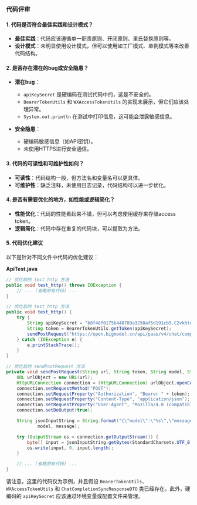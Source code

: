 ### 代码评审

#### 1. 代码是否符合最佳实践和设计模式？

- **最佳实践**：代码应该遵循单一职责原则、开闭原则、里氏替换原则等。
- **设计模式**：未明显使用设计模式，但可以使用如工厂模式、单例模式等来改善代码结构。

#### 2. 是否存在潜在的bug或安全隐患？

- **潜在bug**：
  - `apiKeySecret` 是硬编码在测试代码中的，这是不安全的。
  - `BearerTokenUtils` 和 `WXAccessTokenUtils` 的实现未展示，但它们应该处理异常。
  - `System.out.println` 在测试中打印信息，这可能会泄露敏感信息。

- **安全隐患**：
  - 硬编码敏感信息（如API密钥）。
  - 未使用HTTPS进行安全通信。

#### 3. 代码的可读性和可维护性如何？

- **可读性**：代码结构一般，但方法名和变量名可以更具体。
- **可维护性**：缺乏注释，未使用日志记录，代码结构可以进一步优化。

#### 4. 是否有需要优化的地方，如性能或逻辑简化？

- **性能优化**：代码的性能看起来不错，但可以考虑使用缓存来存储access token。
- **逻辑简化**：代码中存在重复的代码块，可以提取为方法。

#### 5. 代码优化建议

以下是针对不同文件中代码的优化建议：

**ApiTest.java**

```java
// 优化前的 test_http 方法
public void test_http() throws IOException {
    // ... (省略原有代码) ...
}

// 优化后的 test_http 方法
public void test_http() {
    try {
        String apiKeySecret = "b8f48f0175b448789a3250af5d191cb5.C2vkhto2lRdfTSrr";
        String token = BearerTokenUtils.getToken(apiKeySecret);
        sendPostRequest("https://open.bigmodel.cn/api/paas/v4/chat/completions", token, "glm-4-flash", "你是一个高级编程架构师，精通各类场景方案、架构设计和编程语言请，请您根据git diff记录，对代码做出评审。代码为: 1+1");
    } catch (IOException e) {
        e.printStackTrace();
    }
}

// 优化后的 sendPostRequest 方法
private void sendPostRequest(String url, String token, String model, String message) throws IOException {
    URL urlObject = new URL(url);
    HttpURLConnection connection = (HttpURLConnection) urlObject.openConnection();
    connection.setRequestMethod("POST");
    connection.setRequestProperty("Authorization", "Bearer " + token);
    connection.setRequestProperty("Content-Type", "application/json");
    connection.setRequestProperty("User-Agent", "Mozilla/4.0 (compatible; MSIE 5.0; Windows NT; DigExt)");
    connection.setDoOutput(true);

    String jsonInputString = String.format("{\"model\":\"%s\",\"messages\": [{\"role\": \"user\",\"content\": \"%s\"}]}",
            model, message);

    try (OutputStream os = connection.getOutputStream()) {
        byte[] input = jsonInputString.getBytes(StandardCharsets.UTF_8);
        os.write(input, 0, input.length);
    }

    // ... (省略原有代码) ...
}
```

请注意，这里的代码仅为示例，并且假设 `BearerTokenUtils`、`WXAccessTokenUtils` 和 `ChatCompletionSyncResponseDTO` 类已经存在。此外，硬编码的 `apiKeySecret` 应该通过环境变量或配置文件来管理。